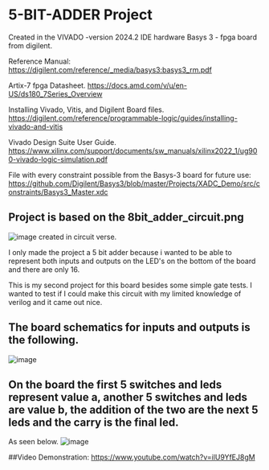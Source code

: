 # 5-BIT-ADDER Project


Created in the VIVADO -version 2024.2 IDE
hardware Basys 3 - fpga board from digilent. 


Reference Manual:
  https://digilent.com/reference/_media/basys3:basys3_rm.pdf

Artix-7 fpga Datasheet. 
  https://docs.amd.com/v/u/en-US/ds180_7Series_Overview

Installing Vivado, Vitis, and Digilent Board files.
  https://digilent.com/reference/programmable-logic/guides/installing-vivado-and-vitis

Vivado Design Suite User Guide.
  https://www.xilinx.com/support/documents/sw_manuals/xilinx2022_1/ug900-vivado-logic-simulation.pdf
  
File with every constraint possible from the Basys-3 board for future use:
https://github.com/Digilent/Basys3/blob/master/Projects/XADC_Demo/src/constraints/Basys3_Master.xdc


        

## Project is based on the 8bit_adder_circuit.png 
![image](https://github.com/user-attachments/assets/b4566987-e51c-4ce5-9194-1d1f4b7cc562)
created in circuit verse.

I only made the project a 5 bit adder because i wanted to be able to represent both inputs and outputs on the LED's on the bottom of the board and there are only 16.

This is my second project for this board besides some simple gate tests. I wanted to test if I could make this circuit with my limited knowledge of verilog and it came out nice. 




## The board schematics for inputs and outputs is the following.
![image](https://github.com/user-attachments/assets/303995f6-5561-471e-af51-ed8a0c3e691d)



## On the board the first 5 switches and leds represent value a, another 5 switches and leds are value b, the addition of the two are the next 5 leds and the carry is the final led.
As seen below. 
![image](https://github.com/user-attachments/assets/1121548a-5ca4-4f47-8b06-3c819789e1e4)



##Video Demonstration:
https://www.youtube.com/watch?v=ilU9YfEJ8gM



